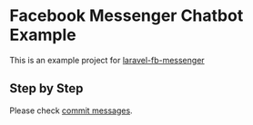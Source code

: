 # Facebook Messenger Chatbot Example
This is an example project for [laravel-fb-messenger](https://github.com/CasperLaiTW/laravel-fb-messenger)


## Step by Step
Please check [commit messages](https://github.com/CasperLaiTW/fb-messenger-demo/commits/master).